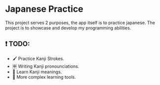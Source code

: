 # Japanese Practice

This project serves 2 purposes, the app itself is to practice japanese. The project is to showcase and develop my programming abilities.

## ❗️ TODO:

- 🖌️ Practice Kanji Strokes.
- 🈸 Writing Kanji pronounciations.
- 📖 Learn Kanji meanings.
- 🎌 More complex learning tools.
